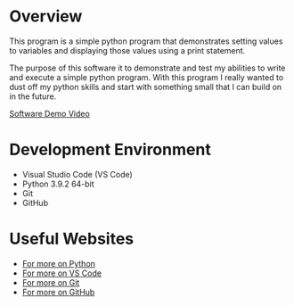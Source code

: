 # Overview

This program is a simple python program that demonstrates setting values to variables and displaying those values using a print 
statement. 

The purpose of this software it to demonstrate and test my abilities to write and execute a simple python program. With this program
I really wanted to dust off my python skills and start with something small that I can build on in the future.

[Software Demo Video](https://youtu.be/S6qGPVnl6-A)

# Development Environment

* Visual Studio Code (VS Code)
* Python 3.9.2 64-bit
* Git
* GitHub

# Useful Websites

* [For more on Python](https://www.python.org/doc/)
* [For more on VS Code](https://code.visualstudio.com/docs)
* [For more on Git](https://git-scm.com/doc)
* [For more on GitHub](https://docs.github.com/en)
